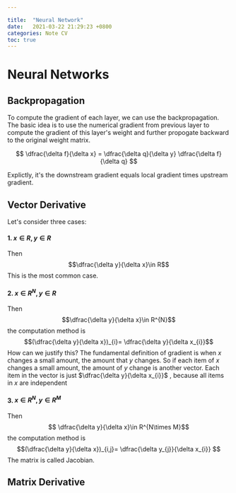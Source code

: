 ```yaml
---

title:  "Neural Network"
date:   2021-03-22 21:29:23 +0800
categories: Note CV
toc: true
---
```


# Neural Networks

## Backpropagation

To compute the gradient of each layer, we can use the backpropagation. The basic idea is to use the numerical gradient from previous layer to compute the gradient of this layer's weight and further propogate backward to the original weight matrix.

$$
\dfrac{\delta f}{\delta x} = \dfrac{\delta q}{\delta y} \dfrac{\delta f}{\delta q}
$$

Explictly, it's the downstream gradient equals local gradient times upstream gradient.


## Vector Derivative

Let's consider three cases:
#### 1. $x\in R, y\in R$
 Then $$\dfrac{\delta y}{\delta x}\in R$$ This is the most common case.

#### 2. $x\in R^{N}, y\in R$
Then $$\dfrac{\delta y}{\delta x}\in R^{N}$$ the computation method is $$(\dfrac{\delta y}{\delta x})_{i}= \dfrac{\delta y}{\delta x_{i}}$$ How can we justify this? The fundamental definition of gradient is when $x$ changes a small amount, the amount that $y$ changes. So if each item of $x$ changes a small amount, the amount of $y$ change is another vector. Each item in the vector is just $\dfrac{\delta y}{\delta x_{i}}$ , because all items in $x$ are independent



#### 3. $x\in R^{N}, y\in R^{M}$
Then $$ \dfrac{\delta y}{\delta x}\in R^{N\times M}$$ the computation method is $$(\dfrac{\delta y}{\delta x})_{i,j}= \dfrac{\delta y_{j}}{\delta x_{i}} $$ The matrix is called Jacobian.


## Matrix Derivative



